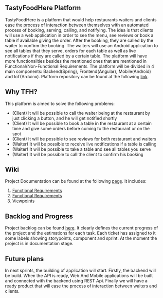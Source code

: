 ## TastyFoodHere Platform

TastyFoodHere is a platform that would help restaurants waiters and clients ease the process of interaction between themselves with an automated process of booking, serving, calling, and notifying. The idea is that clients will use a web application in order to see the menu, see reviews or book a table if available giving the order. After the booking, they are called by the waiter to confirm the booking. The waiters will use an Android application to see all tables that they serve, orders for each table as well as live notifications if they are called by a certain table. The platform will have more functionalities besides the mentioned ones that are mentioned in Functional/Non-Functional Requirements. The platform will be divided in 4 main components: Backend(Spring), Frontend(Angular), Mobile(Android) abd IoT(Arduino). Platform repository can be found at the following <a href="https://github.com/ianic1999/tasty-food-here-platform">link</a>.

## Why TFH?

This platform is aimed to solve the following problems:

- (Client) It will be possible to call the waiter being at the restaurant by just clicking a button, and he will get notified shortly
- (Client) It will be possible to book a table in the restaurant at a certain time and give some orders before coming to the restaurant or on the spot
- (Client) It will be possible to see reviews for both restaurant and waiters
- (Waiter) It will be possible to receive live notifications if a table is calling
- (Waiter) It will be possible to take a table and see all tables you serve
- (Waiter) It will be possible to call the client to confirm his booking

## Wiki

Project Documentation can be found at the following <a href="https://github.com/ianic1999/tasty-food-here-platform/wiki">page</a>.
It includes:
1. <a href="https://github.com/ianic1999/tasty-food-here-platform/wiki/Functional-Requirements">Functional Requirements</a>
2. <a href="https://github.com/ianic1999/tasty-food-here-platform/wiki/Non-Functional-Requirements">Functional Requirements</a>
3. <a href="https://github.com/ianic1999/tasty-food-here-platform/wiki/Viewpoints">Viewpoints</a>


## Backlog and Progress

Project backlog can be found <a href="https://github.com/ianic1999/tasty-food-here-platform/projects/2">here</a>. It clearly defines the current progress of the project and the estimations for each task. Each ticket has assigned to it some labels showing storypoints, component and sprint. At the moment the project is in documentation stage.

## Future plans

In next sprints, the building of application will start. Firstly, the backend will be build. When the API is ready, Web And Mobile applications will be built and connected with the backend using REST Api. Finally we will have a ready product that will ease the process of interaction between waiters and clients.
